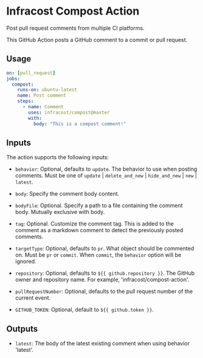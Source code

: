 # Infracost Compost Action

Post pull request comments from multiple CI platforms.

This GitHub Action posts a GitHub comment to a commit or pull request.

## Usage

```yaml
on: [pull_request]
jobs:
  compost:
    runs-on: ubuntu-latest
    name: Post comment
    steps:
      - name: Comment
        uses: infracost/compost@master
        with: 
          body: "This is a compost comment!"
```

## Inputs

The action supports the following inputs:

- `behavior`: Optional, defaults to `update`.  The behavior to use when posting comments.  Must be one of `update` | `delete_and_new` | `hide_and_new` | `new` | `latest`.   

- `body`: Specify the comment body content.

- `bodyFile`: Optional.  Specify a path to a file containing the comment body.  Mutually exclusive with body.

- `tag`: Optional.  Customize the comment tag. This is added to the comment as a markdown comment to detect the previously posted comments.

- `targetType`: Optional, defaults to `pr`.  What object should be commented on.  Must be `pr` or `commit`.  When `commit`, the `behavior` option will be ignored.

- `repository`: Optional, defaults to `${{ github.repository }}`.  The GitHub owner and repository name. For example, 'infracost/compost-action'.

- `pullRequestNumber`: Optional, defaults to the pull request number of the current event.

- `GITHUB_TOKEN`: Optional, default to `${{ github.token }}`.

## Outputs

- `latest`: The body of the latest existing comment when using behavior 'latest'.
